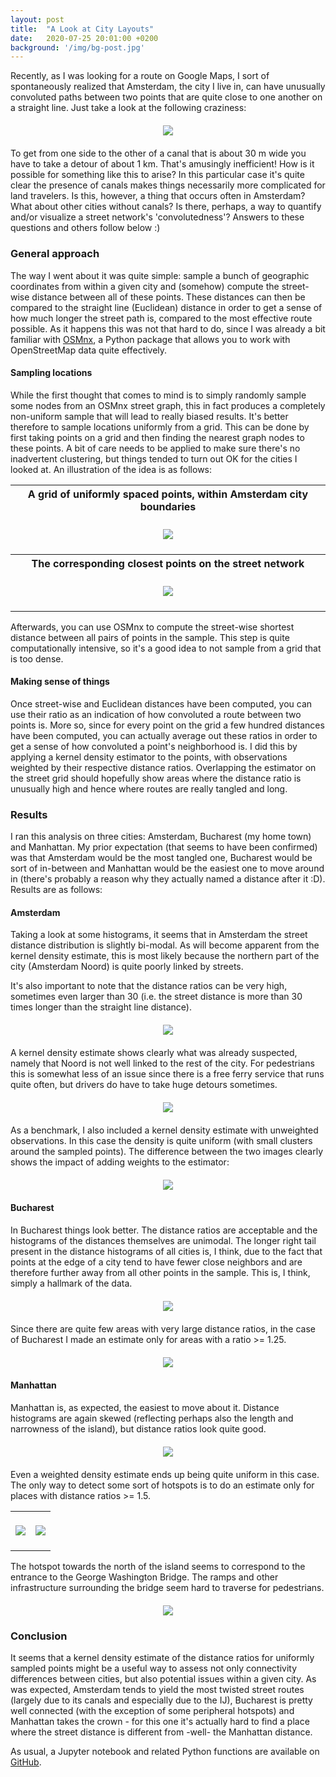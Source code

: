 ```yaml
---
layout: post
title:  "A Look at City Layouts"
date:   2020-07-25 20:01:00 +0200
background: '/img/bg-post.jpg'
---
```



Recently, as I was looking for a route on Google Maps, I sort of spontaneously realized that Amsterdam, the city I live in, can have unusually convoluted paths between two points that are quite close to one another on a straight line. Just take a look at the following craziness:

<div style="text-align:center;margin:20px 0px">
<img class="img-fluid" src="/assets/city_layouts/long_way_amsterdam.png">
</div>

To get from one side to the other of a canal that is about 30 m wide you have to take a detour of about 1 km. That's amusingly inefficient! How is it possible for something like this to arise? In this particular case it's quite clear the presence of canals makes things necessarily more complicated for land travelers. Is this, however, a thing that occurs often in Amsterdam? What about other cities without canals? Is there, perhaps, a way to quantify and/or visualize a street network's 'convolutedness'? Answers to these questions and others follow below :)

### General approach

The way I went about it was quite simple: sample a bunch of geographic coordinates from within a given city and (somehow) compute the street-wise distance between all of these points. These distances can then be compared to the straight line (Euclidean) distance in order to get a sense of how much longer the street path is, compared to the most effective route possible. As it happens this was not that hard to do, since I was already a bit familiar with [OSMnx](https://osmnx.readthedocs.io/en/stable/), a Python package that allows you to work with OpenStreetMap data quite effectively.

#### Sampling locations

While the first thought that comes to mind is to simply randomly sample some nodes from an OSMnx street graph, this in fact produces a completely non-uniform sample that will lead to really biased results. It's better therefore to sample locations uniformly from a grid. This can be done by first taking points on a grid and then finding the nearest graph nodes to these points. A bit of care needs to be applied to make sure there's no inadvertent clustering, but things tended to turn out OK for the cities I looked at. An illustration of the idea is as follows:

<table>
	<th><center>A grid of uniformly spaced points, within Amsterdam city boundaries</center></th>
	<tr>
		<td>
			<div style="text-align:center;margin:20px 0px">
			<img class="img-fluid" src="/assets/city_layouts/amsterdam_grid.png">
			</div>
		</td>
	</tr>
	<th><center>The corresponding closest points on the street network</center></th>
		<tr>
		<td>
			<div style="text-align:center;margin:20px 0px">
			<img class="img-fluid" src="/assets/city_layouts/amsterdam_street_pts.png">
			</div>
		</td>
	</tr>
</table>

Afterwards, you can use OSMnx to compute the street-wise shortest distance between all pairs of points in the sample. This step is quite computationally intensive, so it's a good idea to not sample from a grid that is too dense.

#### Making sense of things

Once street-wise and Euclidean distances have been computed, you can use their ratio as an indication of how convoluted a route between two points is. More so, since for every point on the grid a few hundred distances have been computed, you can actually average out these ratios in order to get a sense of how convoluted a point's neighborhood is. I did this by applying a kernel density estimator to the points, with observations weighted by their respective distance ratios. Overlapping the estimator on the street grid should hopefully show areas where the distance ratio is unusually high and hence where routes are really tangled and long. 

### Results

I ran this analysis on three cities: Amsterdam, Bucharest (my home town) and Manhattan. My prior expectation (that seems to have been confirmed) was that Amsterdam would be the most tangled one, Bucharest would be sort of in-between and Manhattan would be the easiest one to move around in (there's probably a reason why they actually named a distance after it :D). Results are as follows:

#### Amsterdam

Taking a look at some histograms, it seems that in Amsterdam the street distance distribution is slightly bi-modal. As will become apparent from the kernel density estimate, this is most likely because the northern part of the city (Amsterdam Noord) is quite poorly linked by streets. 

It's also important to note that the distance ratios can be very high, sometimes even larger than 30 (i.e. the street distance is more than 30 times longer than the straight line distance).

<div style="text-align:center;margin:20px 0px">
<img class="img-fluid" src="/assets/city_layouts/amsterdam_histograms.png">
</div>

A kernel density estimate shows clearly what was already suspected, namely that Noord is not well linked to the rest of the city. For pedestrians this is somewhat less of an issue since there is a free ferry service that runs quite often, but drivers do have to take huge detours sometimes.

<div style="text-align:center;margin:20px 0px">
<img class="img-fluid" src="/assets/city_layouts/amsterdam_with_weights.png">
</div>

As a benchmark, I also included a kernel density estimate with unweighted observations. In this case the density is quite uniform (with small clusters around the sampled points). The difference between the two images clearly shows the impact of adding weights to the estimator:

<div style="text-align:center;margin:20px 0px">
<img class="img-fluid" src="/assets/city_layouts/amsterdam_no_weights.png">
</div>


#### Bucharest

In Bucharest things look better. The distance ratios are acceptable and the histograms of the distances themselves are unimodal. The longer right tail present in the distance histograms of all cities is, I think, due to the fact that points at the edge of a city tend to have fewer close neighbors and are therefore further away from all other points in the sample. This is, I think, simply a hallmark of the data.

<div style="text-align:center;margin:20px 0px">
<img class="img-fluid" src="/assets/city_layouts/bucharest_histograms.png">
</div>

Since there are quite few areas with very large distance ratios, in the case of Bucharest I made an estimate only for areas with a ratio >= 1.25.

<div style="text-align:center;margin:20px 0px">
<img class="img-fluid" src="/assets/city_layouts/bucharest_with_weights_dist_geq_125.png">
</div>

#### Manhattan

Manhattan is, as expected, the easiest to move about it. Distance histograms are again skewed (reflecting perhaps also the length and narrowness of the island), but distance ratios look quite good.

<div style="text-align:center;margin:20px 0px">
<img class="img-fluid" src="/assets/city_layouts/manhattan_histograms.png">
</div>

Even a weighted density estimate ends up being quite uniform in this case. The only way to detect some sort of hotspots is to do an estimate only for places with distance ratios >= 1.5. 

<table>
	<tr>
		<td>
			<div style="text-align:center;margin:20px 0px">
			<img class="img-fluid" src="/assets/city_layouts/manhattan_with_weights.png">
			</div>
		</td>
		<td>
			<div style="text-align:center;margin:20px 0px">
			<img class="img-fluid" src="/assets/city_layouts/manhattan_with_weights_dist_geq_15.png">
			</div>
		</td>
	</tr>
</table>

The hotspot towards the north of the island seems to correspond to the entrance to the George Washington Bridge. The ramps and other infrastructure surrounding the bridge seem hard to traverse for pedestrians.

<div style="text-align:center;margin:20px 0px">
<img class="img-fluid" src="/assets/city_layouts/manhattan_gw_bridge.png">
</div>

### Conclusion

It seems that a kernel density estimate of the distance ratios for uniformly sampled points might be a useful way to assess not only connectivity differences between cities, but also potential issues within a given city. As was expected, Amsterdam tends to yield the most twisted street routes (largely due to its canals and especially due to the IJ), Bucharest is pretty well connected (with the exception of some peripheral hotspots) and Manhattan takes the crown - for this one it's actually hard to find a place where the street distance is different from -well- the Manhattan distance.

As usual, a Jupyter notebook and related Python functions are available on [GitHub](https://github.com/traian-d/city_routes).